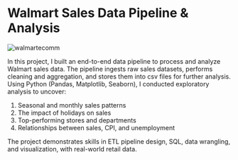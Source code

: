 # Walmart Sales Data Pipeline & Analysis

![walmartecomm](https://github.com/user-attachments/assets/e5eb8ff3-6cd0-430a-984c-66dc6fc56206)

In this project, I built an end-to-end data pipeline to process and analyze Walmart sales data. The pipeline ingests raw sales datasets, performs cleaning and aggregation, and stores them into csv files for further analysis. Using Python (Pandas, Matplotlib, Seaborn), I conducted exploratory analysis to uncover:

1. Seasonal and monthly sales patterns
2. The impact of holidays on sales
3. Top-performing stores and departments
4. Relationships between sales, CPI, and unemployment

The project demonstrates skills in ETL pipeline design, SQL, data wrangling, and visualization, with real-world retail data.
